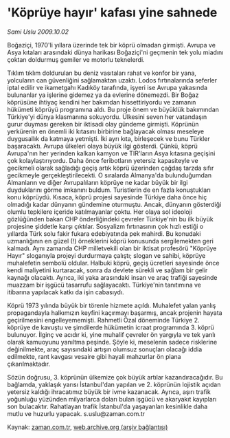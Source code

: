 # 'Köprüye hayır'  kafası yine sahnede

*Sami Uslu 2009.10.02*

<tr><td class="metin" colspan="2" style="padding-top: 20px; padding-left: 5px; padding-right: 10px;">Boğaziçi, 1970'li yıllara üzerinde tek bir köprü olmadan girmişti. Avrupa ve Asya kıtaları arasındaki dünya harikası Boğaziçi'ni geçmenin tek yolu miadını çoktan doldurmuş gemiler ve motorlu teknelerdi.</td></tr><tr><td class="metin" colspan="2" style="padding-top: 20px; padding-left: 5px; padding-right: 10px;"><p>Tıklım tıklım doldurulan bu deniz vasıtaları rahat ve konfor bir yana, yolcuların can güvenliğini sağlamaktan uzaktı. Lodos fırtınalarında seferler iptal edilir ve ikametgahı Kadıköy tarafında, işyeri ise Avrupa yakasında bulunanlar ya işlerine gidemez ya da evlerine dönemezdi. Bir Boğaz köprüsüne ihtiyaç kendini her bakımdan hissettiriyordu ve zamanın hükümeti köprüyü programına aldı. Bu proje önem ve büyüklük bakımından Türkiye'yi dünya klasmanına sokuyordu. Ülkesini seven her vatandaşın gurur duyması gereken bir iktisadi olay gündeme girmişti. Köprünün yerkürenin en önemli iki kıtasını birbirine bağlayacak olması meseleye duygusallık da katmaya yetmişti. İki ayrı kıta, birleşecek ve bunu Türkler başaracaktı. Avrupa ülkeleri olaya büyük ilgi gösterdi. Çünkü, köprü Avrupa'nın her yerinden kalkan kamyon ve TIR'ların Asya kıtasına geçişini çok kolaylaştırıyordu. Daha önce feribotların yetersiz kapasiteyle ve gecikmeli olarak sağladığı geçiş artık köprü üzerinden çağdaş tarzda sıfır gecikmeyle gerçekleştirilecekti. O sıralarda Almanya'da bulunduğumdan Almanların ve diğer Avrupalıların köprüye ne kadar büyük bir ilgi duyduklarını görme imkanını buldum. Turistlerin de en fazla konuştukları konu köprüydü. Kısaca, köprü projesi sayesinde Türkiye daha önce hiç olmadığı kadar dünyanın gündemine oturmuştu. Ancak, dünyanın gösterdiği olumlu tepkilere içeride katılmayanlar çoktu. Her olaya sol ideoloji gözlüğünden bakan CHP önderliğindeki çevreler Türkiye'nin bu ilk büyük projesine şiddetle karşı çıktılar. Sosyalizm fırtınasının çok hızlı estiği o yıllarda Türk solu fakir fukara edebiyatında pek mahirdi. Bu konudaki uzmanlığının en güzel (!) örneklerini köprü konusunda sergilemekten geri kalmadı. Aynı zamanda CHP milletvekili olan bir iktisat profesörü "Köprüye Hayır" sloganıyla projeyi durdurmaya çalıştı; slogan ve sahibi, köprüye muhalefetin sembolü oldular. Halbuki köprü, geçiş ücretleri sayesinde önce kendi maliyetini kurtaracak, sonra da devlete sürekli ve sağlam bir gelir kaynağı olacaktı. Ayrıca, iki yaka arasındaki insan ve araç trafiği sayesinde muazzam bir işgücü tasarrufu sağlayacaktı. Türkiye'nin tanıtımına ve itibarına yapılacak katkı da işin cabasıydı. 
<p>Köprü 1973 yılında büyük bir törenle hizmete açıldı. Muhalefet yalan yanlış propagandayla halkımızın keyfini kaçırmayı başarmış, ancak projenin hayata geçirilmesini engelleyememişti. Rahmetli Özal döneminde Türkiye 2. köprüye de kavuştu ve şimdilerde hükümetin icraat programında 3. köprü bulunuyor. İlginç ve acıdır ki, yine muhalif çevreler ön yargıyla ve tek yanlı olarak kamuoyunu yanıltma peşinde. Şöyle ki, meselenin sadece risklerine değinilmekte, araç sayısındaki artışın olumsuz sonuçları olacağı iddia edilmekte, rant kavgası vesaire gibi hayali mahzurlar ön plana çıkarılmaktadır. 
<p>Sözün doğrusu, 3. köprünün ülkemize çok büyük artılar kazandıracağıdır. Bu bağlamda, yaklaşık yarısı İstanbul'dan yapılan ve 2. köprünün lojistik açıdan yetersiz kaldığı ihracatımız büyük bir ivme kazanacak. Ayrıca, aşırı trafik yoğunluğu yüzünden milyarlarca doları bulan işgücü ve akaryakıt kayıpları son bulacaktır. Rahatlayan trafik İstanbul'da yaşayanları kesinlikle daha mutlu ve huzurlu yapacak. s.uslu@zaman.com.tr<br/></p></p></p></td></tr>

Kaynak: [zaman.com.tr](http://zaman.com.tr/yazar.do?yazino=898405), [web.archive.org (arşiv bağlantısı)](http://web.archive.org/web/20091003122613/http://www.zaman.com.tr:80/yazar.do?yazino=898405)
